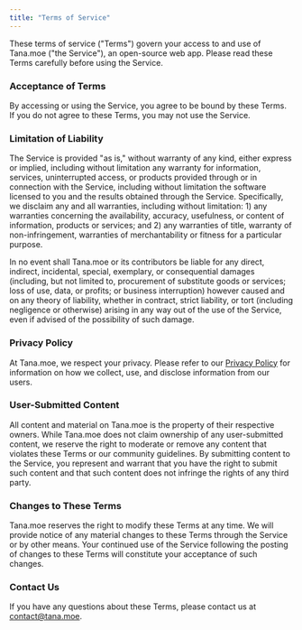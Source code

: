 ```yaml
---
title: "Terms of Service"
---
```


These terms of service ("Terms") govern your access to and use of Tana.moe ("the Service"), an open-source web app. Please read these Terms carefully before using the Service.

### Acceptance of Terms

By accessing or using the Service, you agree to be bound by these Terms. If you do not agree to these Terms, you may not use the Service.

### Limitation of Liability

The Service is provided "as is," without warranty of any kind, either express or implied, including without limitation any warranty for information, services, uninterrupted access, or products provided through or in connection with the Service, including without limitation the software licensed to you and the results obtained through the Service. Specifically, we disclaim any and all warranties, including without limitation: 1) any warranties concerning the availability, accuracy, usefulness, or content of information, products or services; and 2) any warranties of title, warranty of non-infringement, warranties of merchantability or fitness for a particular purpose.

In no event shall Tana.moe or its contributors be liable for any direct, indirect, incidental, special, exemplary, or consequential damages (including, but not limited to, procurement of substitute goods or services; loss of use, data, or profits; or business interruption) however caused and on any theory of liability, whether in contract, strict liability, or tort (including negligence or otherwise) arising in any way out of the use of the Service, even if advised of the possibility of such damage.

### Privacy Policy

At Tana.moe, we respect your privacy. Please refer to our [Privacy Policy](/privacy-policy) for information on how we collect, use, and disclose information from our users.

### User-Submitted Content

All content and material on Tana.moe is the property of their respective owners. While Tana.moe does not claim ownership of any user-submitted content, we reserve the right to moderate or remove any content that violates these Terms or our community guidelines. By submitting content to the Service, you represent and warrant that you have the right to submit such content and that such content does not infringe the rights of any third party.

### Changes to These Terms

Tana.moe reserves the right to modify these Terms at any time. We will provide notice of any material changes to these Terms through the Service or by other means. Your continued use of the Service following the posting of changes to these Terms will constitute your acceptance of such changes.

### Contact Us

If you have any questions about these Terms, please contact us at contact@tana.moe.
